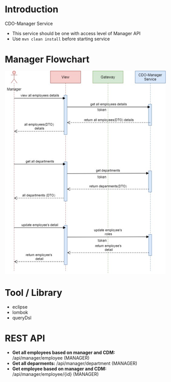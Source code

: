 # Introduction 
CDO-Manager Service
+ This service should be one with access level of Manager API
+ Use `mvn clean install` before starting service

# Manager Flowchart
![alt text](./tech_docs/images/CDO-ManagerService.jpg)

#  Tool / Library
+ eclipse
+ lombok
+ queryDsl

# REST API
+ **Get all employees based on manager and CDM:** /api/manager/employee (MANAGER)
+ **Get all deparments:** /api/manager/department (MANAGER)
+ **Get employee based on manager and CDM:** /api/manager/employee/{id} (MANAGER)
